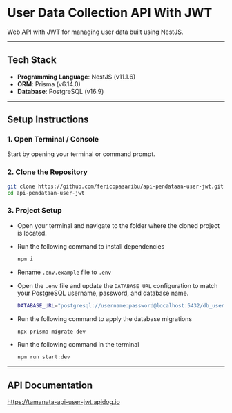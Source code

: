 # User Data Collection API With JWT

Web API with JWT for managing user data built using NestJS.

---

## Tech Stack

- **Programming Language**:
  NestJS (v11.1.6)  
- **ORM**: Prisma (v6.14.0) 
- **Database**: PostgreSQL (v16.9)

---

## Setup Instructions

### 1. Open Terminal / Console

Start by opening your terminal or command prompt.

### 2. Clone the Repository

   ```bash
   git clone https://github.com/fericopasaribu/api-pendataan-user-jwt.git
   cd api-pendataan-user-jwt
   ```
### 3. Project Setup

- Open your terminal and navigate to the folder where the cloned project is located.
  
- Run the following command to install dependencies
    ```bash
    npm i
    ```
- Rename ``` .env.example ``` file to ``` .env ``` 
    
- Open the ``` .env ``` file and update the ``` DATABASE_URL ``` configuration to match your PostgreSQL username, password, and database name.
    ```bash
    DATABASE_URL="postgresql://username:password@localhost:5432/db_user?schema=public"
    ```
    
- Run the following command to apply the database migrations
    ```bash
    npx prisma migrate dev
    ```
    
- Run the following command in the terminal
    ```bash
    npm run start:dev
    ```
    
---

## API Documentation

https://tamanata-api-user-jwt.apidog.io